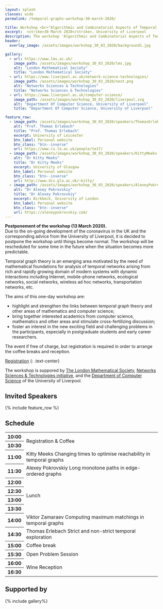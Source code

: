 ```yaml
---
layout: splash
classes: wide
permalink: /temporal-graphs-workshop-30-march-2020/

title: Workshop <br>"Algorithmic and Combinatorial Aspects of Temporal Graph Theory"
excerpt:  <strike>30 March 2020</strike>, University of Liverpool
description: The workshop 'Algorithmic and Combinatorial Aspects of Temporal Graph Theory' aims to highlight and strengthen connections between the emerging area of Temporal Graph Theory and other areas of mathematics and computer science. The event is organized by Viktor Zamaraev and is sponsored by The London Mathematical Society, Networks Sciences & Technologies initiative, and the Department of Computer Science of the University of Liverpool.
header:
  overlay_image: /assets/images/workshop_30_03_2020/background1.jpg

gallery:
  - url: https://www.lms.ac.uk/
    image_path: /assets/images/workshop_30_03_2020/lms.jpg
    alt: "London Mathematical Society"
    title: "London Mathematical Society"
  - url: https://www.liverpool.ac.uk/network-science-technologies/
    image_path: /assets/images/workshop_30_03_2020/nest.png
    alt: "Networks Sciences & Technologies"
    title: "Networks Sciences & Technologies"
  - url: https://www.liverpool.ac.uk/computer-science/
    image_path: /assets/images/workshop_30_03_2020/liverpool.svg
    alt: "Department Of Computer Science, University of Liverpool"
    title: "Department Of Computer Science, University of Liverpool"

feature_row:
  - image_path: /assets/images/workshop_30_03_2020/speakers/ThomasErlebach.jpg
    alt: "Prof. Thomas Erlebach"
    title: "Prof. Thomas Erlebach"
    excerpt: University of Leicester
    btn_label: Personal website
    btn_class: "btn--inverse"
    url: https://www.cs.le.ac.uk/people/te17/
  - image_path: /assets/images/workshop_30_03_2020/speakers/KittyMeeks.jpg
    alt: "Dr Kitty Meeks"
    title: "Dr Kitty Meeks"
    excerpt: University of Glasgow
    btn_label: Personal website
    btn_class: "btn--inverse"
    url: http://www.dcs.gla.ac.uk/~kitty/
  - image_path: /assets/images/workshop_30_03_2020/speakers/AlexeyPokrovskiy.jpg
    alt: "Dr Alexey Pokrovskiy"
    title: "Dr Alexey Pokrovskiy"
    excerpt: Birkbeck, University of London
    btn_label: Personal website
    btn_class: "btn--inverse"
    url: https://alexeypokrovskiy.com/
---
```


<!--
<div class="workshop_header">
    <h1 class="workshop_header_h1"> Algorithmic and Combinatorial Aspects of Temporal Graph Theory</h1> 
    <p>30 March 2020, University of Liverpool</p>
</div>
-->

<div class="notice--danger">
<strong>Postponement of the workshop (13 March 2020).</strong> 
<br />
Due to the on-going development of the coronavirus in the UK and the corresponding advice from the University of Liverpool, it is decided
to postpone the workshop until things become normal. 
The workshop will be rescheduled for some time in the future when the situation becomes more predictable.
</div>

Temporal graph theory is an emerging area motivated by the need of mathematical foundations for analysis of 
temporal networks arising from rich and rapidly growing domain of modern systems with dynamic interactions 
including Internet, mobile-phone networks, ecological networks, social networks, wireless ad hoc networks, 
transportation networks, etc.

The aims of this one-day workshop are:
* highlight and strengthen the links between temporal graph theory and other areas of mathematics and computer science;
* bring together interested academics from computer science, mathematics and other areas and stimulate cross-fertilizing discussion;
* foster an interest in the new exciting field and challenging problems in the participants, especially in postgraduate students and early career researchers.


<span style="font-size: 1em">
The event if free of charge, but registration is required in order to arrange the coffee breaks and reception.
</span>

<a href="https://www.eventbrite.co.uk/e/algorithmic-and-combinatorial-aspects-of-temporal-graph-theory-workshop-tickets-98992656701" class="btn btn--primary btn--large btn--success">Registration</a>
{: .text-center}

The workshop is suppored by [The London Mathematical Society](https://www.lms.ac.uk/ "The London Mathematical Society"), [Networks Sciences & Technologies initiative](https://www.liverpool.ac.uk/network-science-technologies/ "Networks Sciences & Technologies initiative"), and the [Department of Computer Science](https://www.liverpool.ac.uk/computer-science/) of the University of Liverpool.


## Invited Speakers


{% include feature_row %}

<!--
<ul>
  <li>
    <span style="font-weight: bold;">
        <a target="_blank" href="https://www.cs.le.ac.uk/people/te17/">Prof. Thomas Erlebach</a>,
    </span>
    <span>
        University of Leicester
    </span>
  </li>

  <li>
    <span style="font-weight: bold;">
        <a target="_blank" href="http://www.dcs.gla.ac.uk/~kitty/">Dr Kitty Meeks</a>,
    </span>
    <span>
        University of Glasgow
    </span>
  </li>

  <li>
    <span style="font-weight: bold;">
        <a target="_blank" href="https://alexeypokrovskiy.com/">Dr Alexey Pokrovskiy</a>,
    </span>
    <span>
        Birkbeck, University of London
    </span>
  </li>
</ul>
-->



## Schedule

<table class="schedule">
        <tr>
            <th>10:00</th>
            <td colspan="4" rowspan="2" class="stage-saturn" style="font-weight: normal">Registration & Coffee</td>
        </tr>
        <tr>
            <th>10:30</th>
        </tr>
        <tr>
            <th>11:00</th>
            <td colspan="4" class="stage-mercury">Kitty Meeks <span>Changing times to optimise reachability in temporal graphs</span></td>
        </tr>
        <tr>
            <th>11:30</th>
            <td colspan="4" class="stage-mercury">Alexey Pokrovskiy <span>Long monotone paths in edge-ordered graphs</span></td>
        </tr>
        <tr>
            <th>12:00</th>
            <td colspan="4" rowspan="4" class="stage-earth" style="font-weight: normal">Lunch</td>
        </tr>
        <tr>
            <th>12:30</th>
        </tr>
        <tr>
            <th>13:00</th>
        </tr>
        <tr>
            <th>13:30</th>
        </tr>
        <tr>
            <th>14:00</th>
            <td colspan="4" class="stage-mercury">Viktor Zamaraev <span>Computing maximum matchings in temporal graphs</span></td>
        </tr>
        <tr>
            <th>14:30</th>
            <td colspan="4" class="stage-mercury">Thomas Erlebach <span>Strict and non-strict temporal exploration</span></td>
        </tr>
        <tr>
            <th>15:00</th>
            <td colspan="4" class="stage-earth" style="font-weight: normal">Coffee break</td>
        </tr>
        <tr>
            <th>15:30</th>
            <td colspan="4" class="stage-mercury" style="font-weight: normal">Open Problem Session</td>
        </tr>
        <tr>
            <th>16:00</th>
            <td colspan="4" rowspan="2" class="stage-saturn" style="font-weight: normal">Wine Reception</td>
        </tr>
        <tr>
            <th>16:30</th>
        </tr>
</table>


## Supported by

{% include gallery%}